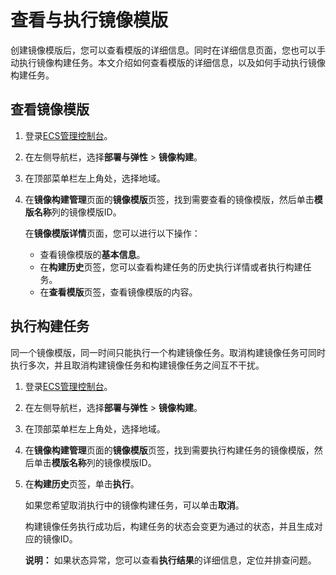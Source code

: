 # 查看与执行镜像模版

创建镜像模版后，您可以查看模版的详细信息。同时在详细信息页面，您也可以手动执行镜像构建任务。本文介绍如何查看模版的详细信息，以及如何手动执行镜像构建任务。

## 查看镜像模版

1.  登录[ECS管理控制台](https://ecs.console.aliyun.com)。

2.  在左侧导航栏，选择**部署与弹性** \> **镜像构建**。

3.  在顶部菜单栏左上角处，选择地域。

4.  在**镜像构建管理**页面的**镜像模版**页签，找到需要查看的镜像模版，然后单击**模版名称**列的镜像模版ID。

    在**镜像模版详情**页面，您可以进行以下操作：

    -   查看镜像模版的**基本信息**。
    -   在**构建历史**页签，您可以查看构建任务的历史执行详情或者执行构建任务。
    -   在**查看模版**页签，查看镜像模版的内容。

## 执行构建任务

同一个镜像模版，同一时间只能执行一个构建镜像任务。取消构建镜像任务可同时执行多次，并且取消构建镜像任务和构建镜像任务之间互不干扰。

1.  登录[ECS管理控制台](https://ecs.console.aliyun.com)。

2.  在左侧导航栏，选择**部署与弹性** \> **镜像构建**。

3.  在顶部菜单栏左上角处，选择地域。

4.  在**镜像构建管理**页面的**镜像模版**页签，找到需要执行构建任务的镜像模版，然后单击**模版名称**列的镜像模版ID。

5.  在**构建历史**页签，单击**执行**。

    如果您希望取消执行中的镜像构建任务，可以单击**取消**。

    构建镜像任务执行成功后，构建任务的状态会变更为通过的状态，并且生成对应的镜像ID。

    **说明：** 如果状态异常，您可以查看**执行结果**的详细信息，定位并排查问题。


